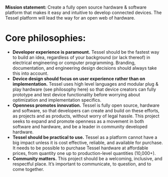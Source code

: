 **Mission statement:** Create a fully open source hardware & software platform that makes it easy and intuitive to develop connected devices. The Tessel platform will lead the way for an open web of hardware.

# Core philosophies:

* **Developer experience is paramount.** Tessel should be the fastest way to build an idea, regardless of your background (or lack thereof) in electrical engineering or computer programming. Branding, documentation, and engineering design decisions should always take this into account.
* **Device design should focus on user experience rather than on implementation.** Tessel uses high level languages and modular plug & play hardware (see philosophy here) so that device creators can fully prototype and test device functionality before worrying about optimization and implementation specifics.
* **Openness promotes innovation.** Tessel is fully open source, hardware and software, so that developers can create and build on these efforts, as projects and as products, without worry of legal hassle. This project seeks to expand and promote openness as a movement in both software and hardware, and be a leader in community developed hardware.
* **Tessel should be practical to use.** Tessel as a platform cannot have  a big impact unless it is cost effective, reliable, and available for purchase. It needs to be possible to purchase Tessel hardware at affordable prices, from quantity one up to production-level quantities (10,000+).
* **Community matters.** This project should be a welcoming, inclusive, and respectful place. It’s important to communicate, to question, and to come together.
